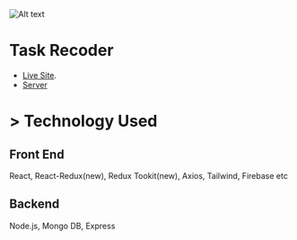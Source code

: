 
<img src="https://i.ibb.co/Bzm0FQ8/Capturfsdfsdfdsfe.jpg" alt="Alt text" title="Optional title">


# Task Recoder

- [Live Site](https://task-manager-v2-81bdb.web.app/).
- [Server](https://github.com/itsmiraz/task_manager_v2_server)


# > Technology Used

## Front End
React, React-Redux(new), Redux Tookit(new), Axios, Tailwind, Firebase etc

## Backend
Node.js, Mongo DB, Express
